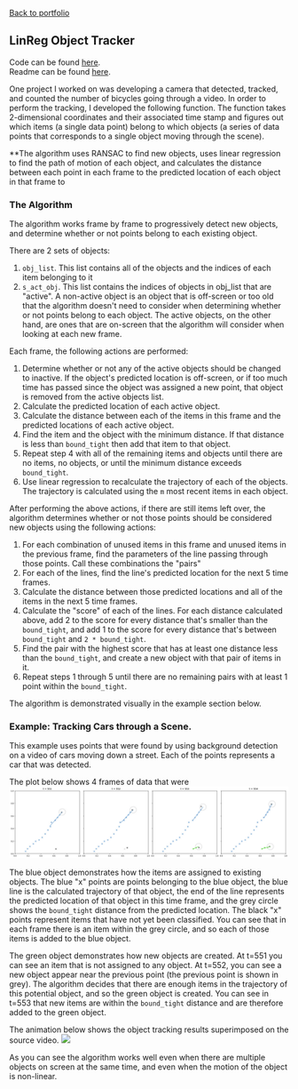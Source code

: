 [Back to portfolio](index.md)

## LinReg Object Tracker
Code can be found [here](https://github.com/csulpizi/linreg_object_tracker/blob/master/linreg_track_objects.py).<br>
Readme can be found [here](https://github.com/csulpizi/linreg_object_tracker/blob/master/README.md).<br>

One project I worked on was developing a camera that detected, tracked, and counted the number of bicycles going through a video. In order to perform the tracking, I developed the following function. The function takes 2-dimensional coordinates and their associated time stamp and figures out which items (a single data point) belong to which objects (a series of data points that corresponds to a single object moving through the scene).

**The algorithm uses RANSAC to find new objects, uses linear regression to find the path of motion of each object, and calculates the distance between each point in each frame to the predicted location of each object in that frame to

### The Algorithm
The algorithm works frame by frame to progressively detect new objects, and determine whether or not points belong to each existing object.

There are 2 sets of objects:
1. ```obj_list```. This list contains all of the objects and the indices of each item belonging to it
2. ```s_act_obj```. This list contains the indices of objects in obj_list that are "active". A non-active object is an object that is off-screen or too old that the algorithm doesn't need to consider when determining whether or not points belong to each object. The active objects, on the other hand, are ones that are on-screen that the algorithm will consider when looking at each new frame. 

Each frame, the following actions are performed:
1. Determine whether or not any of the active objects should be changed to inactive. If the object's predicted location is off-screen, or if too much time has passed since the object was assigned a new point, that object is removed from the active objects list.
2. Calculate the predicted location of each active object.
3. Calculate the distance between each of the items in this frame and the predicted locations of each active object.
4. Find the item and the object with the minimum distance. If that distance is less than ```bound_tight``` then add that item to that object. 
5. Repeat step 4 with all of the remaining items and objects until there are no items, no objects, or until the minimum distance exceeds ```bound_tight```.
6. Use linear regression to recalculate the trajectory of each of the objects. The trajectory is calculated using the ```m``` most recent items in each object. 

After performing the above actions, if there are still items left over, the algorithm determines whether or not those points should be considered new objects using the following actions:
1. For each combination of unused items in this frame and unused items in the previous frame, find the parameters of the line passing through those points. Call these combinations the "pairs"
2. For each of the lines, find the line's predicted location for the next 5 time frames.
3. Calculate the distance between those predicted locations and all of the items in the next 5 time frames.
4. Calculate the "score" of each of the lines. For each distance calculated above, add 2 to the score for every distance that's smaller than the ```bound_tight```, and add 1 to the score for every distance that's between ```bound_tight``` and ```2 * bound_tight```.
5. Find the pair with the highest score that has at least one distance less than the ```bound_tight```, and create a new object with that pair of items in it. 
6. Repeat steps 1 through 5 until there are no remaining pairs with at least 1 point within the ```bound_tight```. 

The algorithm is demonstrated visually in the example section below.

### Example: Tracking Cars through a Scene.
This example uses points that were found by using background detection on a video of cars moving down a street. Each of the points represents a car that was detected. 

The plot below shows 4 frames of data that were 
<img src="https://github.com/csulpizi/linreg_object_tracker/blob/master/images/example_1.jpg">

The blue object demonstrates how the items are assigned to existing objects. The blue "x" points are points belonging to the blue object, the blue line is the calculated trajectory of that object, the end of the line represents the predicted location of that object in this time frame, and the grey circle shows the ```bound_tight``` distance from the predicted location. The black "x" points represent items that have not yet been classified. You can see that in each frame there is an item within the grey circle, and so each of those items is added to the blue object. 

The green object demonstrates how new objects are created. At t=551 you can see an item that is not assigned to any object. At t=552, you can see a new object appear near the previous point (the previous point is shown in grey). The algorithm decides that there are enough items in the trajectory of this potential object, and so the green object is created. You can see in t=553 that new items are within the ```bound_tight``` distance and are therefore added to the green object. 

The animation below shows the object tracking results superimposed on the source video. 
<img src="https://github.com/csulpizi/linreg_object_tracker/blob/master/images/example_2.gif">

As you can see the algorithm works well even when there are multiple objects on screen at the same time, and even when the motion of the object is non-linear. 

